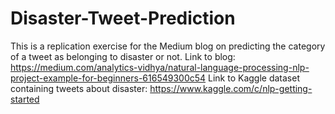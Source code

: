 # Disaster-Tweet-Prediction
This is a replication exercise for the Medium blog on predicting the category of a tweet as belonging to disaster or not.
Link to blog: https://medium.com/analytics-vidhya/natural-language-processing-nlp-project-example-for-beginners-616549300c54
Link to Kaggle dataset containing tweets about disaster: https://www.kaggle.com/c/nlp-getting-started
